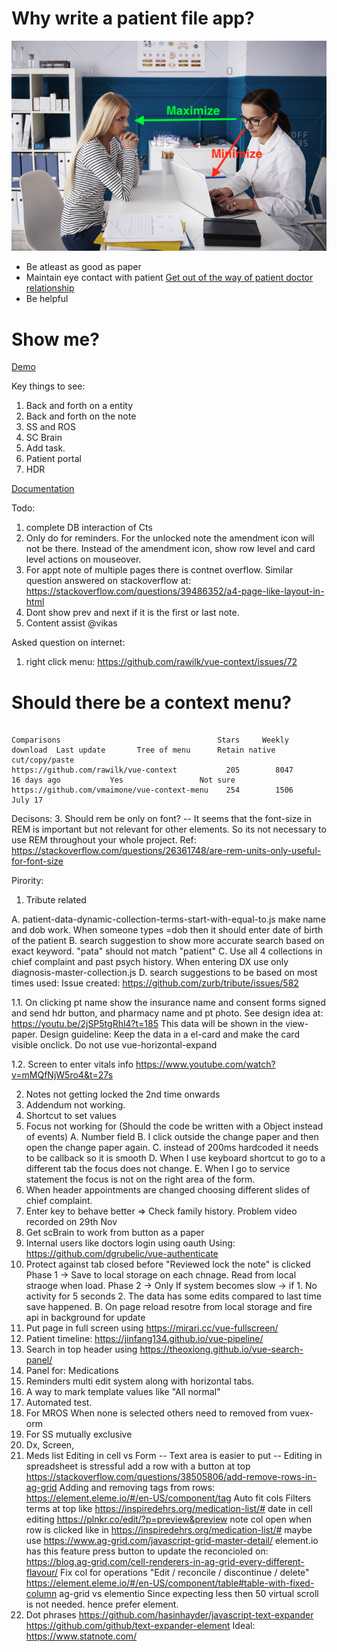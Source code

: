 # Why write a patient file app?

![eye contact](./docs/images/maintain-eye-contact-with-patient.png)

- Be atleast as good as paper
- Maintain eye contact with patient
  [Get out of the way of patient doctor relationship](https://khn.org/news/death-by-a-thousand-clicks/)
- Be helpful

# Show me?

[Demo](http://116.203.134.163/pf/abcd)

Key things to see:

1. Back and forth on a entity
2. Back and forth on the note
3. SS and ROS
4. SC Brain
5. Add task.
6. Patient portal
7. HDR

[Documentation](https://savantcare.github.io)

Todo:

1. complete DB interaction of Cts
2. Only do for reminders. For the unlocked note the amendment icon will not be there. Instead of the amendment icon, show row level and card level actions on mouseover.
3. For appt note of multiple pages there is contnet overflow. Similar question answered on stackoverflow at: https://stackoverflow.com/questions/39486352/a4-page-like-layout-in-html
4. Dont show prev and next if it is the first or last note.
5. Content assist @vikas

Asked question on internet:

1. right click menu: https://github.com/rawilk/vue-context/issues/72

# Should there be a context menu?

```

Comparisons                                   Stars     Weekly download  Last update       Tree of menu      Retain native cut/copy/paste
https://github.com/rawilk/vue-context           205        8047          16 days ago           Yes                 Not sure
https://github.com/vmaimone/vue-context-menu    254        1506            July 17
```

Decisons: 3. Should rem be only on font?
-- It seems that the font-size in REM is important but not relevant for other elements. So its not necessary to use REM throughout your whole project.
Ref: https://stackoverflow.com/questions/26361748/are-rem-units-only-useful-for-font-size

Pirority:

1. Tribute related

A. patient-data-dynamic-collection-terms-start-with-equal-to.js make name and dob work.
When someone types =dob then it should enter date of birth of the patient
B. search suggestion to show more accurate search based on exact keyword. "pata" should not match "patient"
C. Use all 4 collections in chief complaint and past psych history. When entering DX use only diagnosis-master-collection.js
D. search suggestions to be based on most times used: Issue created: https://github.com/zurb/tribute/issues/582

1.1. On clicking pt name show the insurance name and consent forms signed and send hdr button, and pharmacy name and pt photo. See design idea at: https://youtu.be/2jSP5tgRhl4?t=185 This data will be shown in the view-paper. Design guideline: Keep the data in a el-card and make the card visible onclick. Do not use vue-horizontal-expand

1.2. Screen to enter vitals info https://www.youtube.com/watch?v=mMQfNjW5ro4&t=27s

2. Notes not getting locked the 2nd time onwards
3. Addendum not working.
4. Shortcut to set values
5. Focus not working for (Should the code be written with a Object instead of events)
   A. Number field
   B. I click outside the change paper and then open the change paper again.
   C. instead of 200ms hardcoded it needs to be callback so it is smooth
   D. When I use keyboard shortcut to go to a different tab the focus does not change.
   E. When I go to service statement the focus is not on the right area of the form.
6. When header appointments are changed choosing different slides of chief complaint.
7. Enter key to behave better => Check family history. Problem video recorded on 29th Nov
8. Get scBrain to work from button as a paper
9. Internal users like doctors login using oauth Using: https://github.com/dgrubelic/vue-authenticate
10. Protect against tab closed before "Reviewed lock the note" is clicked Phase 1 -> Save to local storage on each chnage. Read from local straoge when load. Phase 2 -> Only If system becomes slow -> if 1. No activity for 5 seconds 2. The data has some edits compared to last time save happened. B. On page reload resotre from local storage and fire api in background for update
11. Put page in full screen using https://mirari.cc/vue-fullscreen/
12. Patient timeline: https://jinfang134.github.io/vue-pipeline/
13. Search in top header using https://theoxiong.github.io/vue-search-panel/
14. Panel for: Medications
15. Reminders multi edit system along with horizontal tabs.
16. A way to mark template values like "All normal"
17. Automated test.
18. For MROS When none is selected others need to removed from vuex-orm
19. For SS mutually exclusive
20. Dx, Screen,
21. Meds list
    Editing in cell vs Form
    -- Text area is easier to put
    -- Editing in spreadsheet is stressful
    add a row with a button at top https://stackoverflow.com/questions/38505806/add-remove-rows-in-ag-grid
    Adding and removing tags from rows: https://element.eleme.io/#/en-US/component/tag
    Auto fit cols
    Filters terms at top like https://inspiredehrs.org/medication-list/#
    date in cell editing https://plnkr.co/edit/?p=preview&preview
    note col open when row is clicked like in https://inspiredehrs.org/medication-list/# maybe use https://www.ag-grid.com/javascript-grid-master-detail/ element.io has this feature
    press button to update the reconcioled on: https://blog.ag-grid.com/cell-renderers-in-ag-grid-every-different-flavour/
    Fix col for operations "Edit / reconcile / discontinue / delete" https://element.eleme.io/#/en-US/component/table#table-with-fixed-column
    ag-grid vs elementio
    Since expecting less then 50 virtual scroll is not needed. hence prefer element.
22. Dot phrases
    https://github.com/hasinhayder/javascript-text-expander
    https://github.com/github/text-expander-element
    Ideal: https://www.statnote.com/
